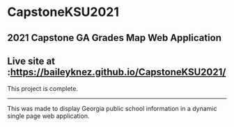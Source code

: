 # CapstoneKSU2021
2021 Capstone GA Grades Map Web Application
--------------------------------------------------------------------------------------------------------------------
Live site at :https://baileyknez.github.io/CapstoneKSU2021/
------------------------------------------------------------------------------------------------------------------


This project is complete.

--------------------------------------------------------------------------------------------------------------------------

This was made to display Georgia public school information in a dynamic single page web application.
